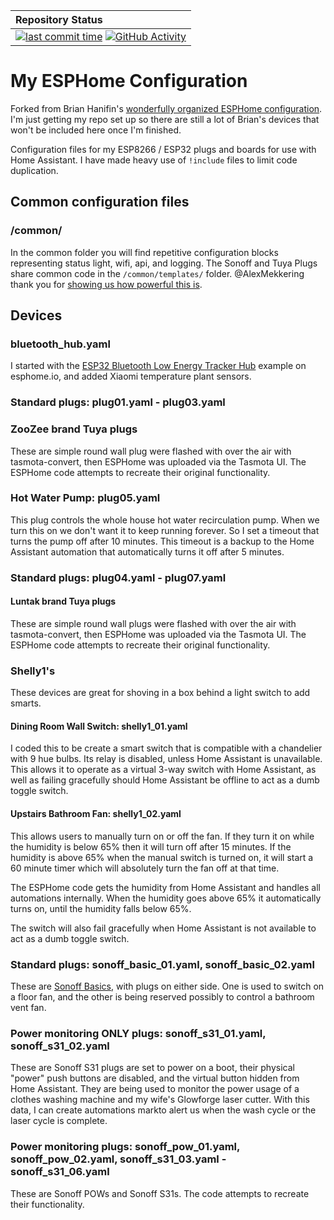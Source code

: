 <!-- markdownlint-disable MD041 -->
| Repository Status |
| :--- |
| [![last commit time][github-last-commit]][github-main] [![GitHub Activity][commits-shield]][commits] |

# My ESPHome Configuration

Forked from Brian Hanifin's [wonderfully organized ESPHome configuration][forked-from].
I'm just getting my repo set up so there are still a lot of Brian's devices that won't
be included here once I'm finished.

Configuration files for my ESP8266 / ESP32 plugs and boards for use with Home Assistant.
I have made heavy use of `!include` files to limit code duplication.

## Common configuration files

### /common/

In the common folder you will find repetitive configuration blocks representing status
light, wifi, api, and logging. The Sonoff and Tuya Plugs share common code in the
`/common/templates/` folder. @AlexMekkering thank you for
[showing us how powerful this is][config-includes].

## Devices

### bluetooth_hub.yaml

I started with the [ESP32 Bluetooth Low Energy Tracker Hub][esphome-ble-hub] example
on esphome.io, and added Xiaomi temperature plant sensors.

### Standard plugs: plug01.yaml - plug03.yaml

### ZooZee brand Tuya plugs

These are simple round wall plug were flashed with over the air with tasmota-convert,
then ESPHome was uploaded via the Tasmota UI. The ESPHome code attempts to recreate
their original functionality.

### Hot Water Pump: plug05.yaml

This plug controls the whole house hot water recirculation pump. When we turn this
on we don't want it to keep running forever. So I set a timeout that turns the pump
off after 10 minutes. This timeout is a backup to the Home Assistant automation that
automatically turns it off after 5 minutes.

### Standard plugs: plug04.yaml - plug07.yaml

#### Luntak brand Tuya plugs

These are simple round wall plugs were flashed with over the air with tasmota-convert,
then ESPHome was uploaded via the Tasmota UI. The ESPHome code attempts to recreate their
original functionality.

### Shelly1's

These devices are great for shoving in a box behind a light switch to add smarts.

#### Dining Room Wall Switch: shelly1_01.yaml

I coded this to be create a smart switch that is compatible with a chandelier with 9 hue
bulbs. Its relay is disabled, unless Home Assistant is unavailable. This allows it to operate
as a virtual 3-way switch with Home Assistant, as well as failing gracefully should Home
Assistant be offline to act as a dumb toggle switch.

#### Upstairs Bathroom Fan: shelly1_02.yaml

This allows users to manually turn on or off the fan. If they turn it on while the humidity
is below 65% then it will turn off after 15 minutes. If the humidity is above 65% when the
manual switch is turned on, it will start a 60 minute timer which will absolutely turn the
fan off at that time.

The ESPHome code gets the humidity from Home Assistant and handles all automations internally.
When the humidity goes above 65% it automatically turns on, until the humidity falls below 65%.

The switch will also fail gracefully when Home Assistant is not available to act as a dumb
toggle switch.

### Standard plugs: sonoff_basic_01.yaml, sonoff_basic_02.yaml

These are [Sonoff Basics][esphome-sonoff-basic], with plugs on either side. One is used to
switch on a floor fan, and the other is being reserved possibly to control a bathroom vent fan.

### Power monitoring ONLY plugs: sonoff_s31_01.yaml, sonoff_s31_02.yaml

These are Sonoff S31 plugs are set to power on a boot, their physical "power" push buttons are
disabled, and the virtual button hidden from Home Assistant. They are being used to monitor
the power usage of a clothes washing machine and my wife's Glowforge laser cutter. With this
data, I can create automations markto alert us when the wash cycle or the laser cycle is complete.

### Power monitoring plugs: sonoff_pow_01.yaml, sonoff_pow_02.yaml, sonoff_s31_03.yaml - sonoff_s31_06.yaml

These are Sonoff POWs and Sonoff S31s. The code attempts to recreate their functionality.

[commits-shield]: https://img.shields.io/github/commit-activity/m/mikepowell/esphome-config.svg
[commits]: https://github.com/mikepowell/esphome-config/commits/main
[github-last-commit]: https://img.shields.io/github/last-commit/mikepowell/esphome-config.svg?style=plasticr
[github-main]: https://github.com/mikepowell/esphome-config/commits/main

[forked-from]: https://github.com/brianhanifin/esphome-config

[esphome-ble-hub]:https://esphome.io/components/esp32_ble_tracker.html
[esphome-sonoff4pro]:https://esphome.io/devices/sonoff_4ch.html
[esphome-sonoff-basic]:https://esphome.io/devices/sonoff_basic.html
[esphome-examples]:https://esphome.io/guides/diy.html
[config-includes]:https://github.com/AlexMekkering/esphome-config
